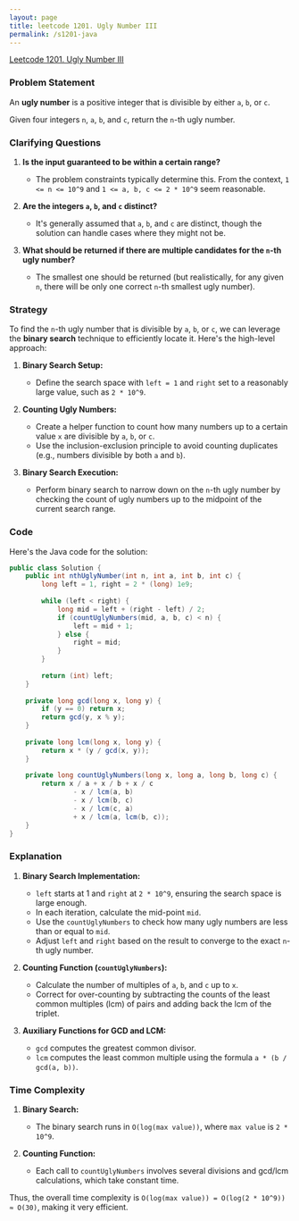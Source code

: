```yaml
---
layout: page
title: leetcode 1201. Ugly Number III
permalink: /s1201-java
---
```

[Leetcode 1201. Ugly Number III](https://algoadvance.github.io/algoadvance/l1201)
### Problem Statement

An **ugly number** is a positive integer that is divisible by either `a`, `b`, or `c`.

Given four integers `n`, `a`, `b`, and `c`, return the `n`-th ugly number.

### Clarifying Questions

1. **Is the input guaranteed to be within a certain range?**
   - The problem constraints typically determine this. From the context, `1 <= n <= 10^9` and `1 <= a, b, c <= 2 * 10^9` seem reasonable.

2. **Are the integers `a`, `b`, and `c` distinct?**
   - It's generally assumed that `a`, `b`, and `c` are distinct, though the solution can handle cases where they might not be.

3. **What should be returned if there are multiple candidates for the `n`-th ugly number?**
   - The smallest one should be returned (but realistically, for any given `n`, there will be only one correct `n`-th smallest ugly number).

### Strategy

To find the `n`-th ugly number that is divisible by `a`, `b`, or `c`, we can leverage the **binary search** technique to efficiently locate it. Here's the high-level approach:

1. **Binary Search Setup:**
   - Define the search space with `left = 1` and `right` set to a reasonably large value, such as `2 * 10^9`.

2. **Counting Ugly Numbers:**
   - Create a helper function to count how many numbers up to a certain value `x` are divisible by `a`, `b`, or `c`.
   - Use the inclusion-exclusion principle to avoid counting duplicates (e.g., numbers divisible by both `a` and `b`).

3. **Binary Search Execution:**
   - Perform binary search to narrow down on the `n`-th ugly number by checking the count of ugly numbers up to the midpoint of the current search range.

### Code

Here's the Java code for the solution:

```java
public class Solution {
    public int nthUglyNumber(int n, int a, int b, int c) {
        long left = 1, right = 2 * (long) 1e9;
        
        while (left < right) {
            long mid = left + (right - left) / 2;
            if (countUglyNumbers(mid, a, b, c) < n) {
                left = mid + 1;
            } else {
                right = mid;
            }
        }
        
        return (int) left;
    }
    
    private long gcd(long x, long y) {
        if (y == 0) return x;
        return gcd(y, x % y);
    }
    
    private long lcm(long x, long y) {
        return x * (y / gcd(x, y));
    }
    
    private long countUglyNumbers(long x, long a, long b, long c) {
        return x / a + x / b + x / c 
                - x / lcm(a, b) 
                - x / lcm(b, c) 
                - x / lcm(c, a) 
                + x / lcm(a, lcm(b, c));
    }
}
```

### Explanation

1. **Binary Search Implementation:**
   - `left` starts at 1 and `right` at `2 * 10^9`, ensuring the search space is large enough.
   - In each iteration, calculate the mid-point `mid`.
   - Use the `countUglyNumbers` to check how many ugly numbers are less than or equal to `mid`.
   - Adjust `left` and `right` based on the result to converge to the exact `n`-th ugly number.

2. **Counting Function (`countUglyNumbers`):**
   - Calculate the number of multiples of `a`, `b`, and `c` up to `x`.
   - Correct for over-counting by subtracting the counts of the least common multiples (lcm) of pairs and adding back the lcm of the triplet.

3. **Auxiliary Functions for GCD and LCM:**
   - `gcd` computes the greatest common divisor.
   - `lcm` computes the least common multiple using the formula `a * (b / gcd(a, b))`.

### Time Complexity

1. **Binary Search:**
   - The binary search runs in `O(log(max value))`, where `max value` is `2 * 10^9`.

2. **Counting Function:**
   - Each call to `countUglyNumbers` involves several divisions and gcd/lcm calculations, which take constant time.

Thus, the overall time complexity is `O(log(max value)) = O(log(2 * 10^9)) ≈ O(30)`, making it very efficient.